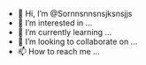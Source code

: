 - 👋 Hi, I’m @Sornnsnnsnsjksnsjjs
- 👀 I’m interested in ...
- 🌱 I’m currently learning ...
- 💞️ I’m looking to collaborate on ...
- 📫 How to reach me ...

<!---
Sornnsnnsnsjksnsjjs/Sornnsnnsnsjksnsjjs is a ✨ special ✨ repository because its `README.md` (this file) appears on your GitHub profile.
You can click the Preview link to take a look at your changes.
--->
